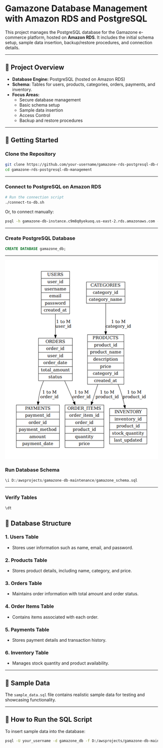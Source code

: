 
# Gamazone Database Management with Amazon RDS and PostgreSQL
This project manages the PostgreSQL database for the Gamazone e-commerce platform, hosted on **Amazon RDS**. It includes the initial schema setup, sample data insertion, backup/restore procedures, and connection details.

---

## 🎯 Project Overview
- **Database Engine:** PostgreSQL (hosted on Amazon RDS)
- **Schema:** Tables for users, products, categories, orders, payments, and inventory.
- **Focus Areas:**
  - Secure database management
  - Basic schema setup
  - Sample data insertion
  - Access Control
  - Backup and restore procedures

---

## 🚀 Getting Started

### Clone the Repository
```bash
git clone https://github.com/your-username/gamazone-rds-postgresql-db-management.git
cd gamazone-rds-postgresql-db-management
```

---

### Connect to PostgreSQL on Amazon RDS
```bash
# Run the connection script
./connect-to-db.sh
```
Or, to connect manually:
```bash
psql -h gamazone-db-instance.c9m8q0yekuoq.us-east-2.rds.amazonaws.com -U gamazone_admin -d gamazone_db
```

---

### Create PostgreSQL Database
```sql
CREATE DATABASE gamazone_db;
```

---

![Database ERD](./resources/entity_relationship.png)

### Run Database Schema
```sql
\i D:/awsprojects/gamazone-db-maintenance/gamazone_schema.sql
```

---

### Verify Tables
```sql
\dt
```

## 📂 Database Structure
### 1. Users Table
- Stores user information such as name, email, and password.

### 2. Products Table
- Stores product details, including name, category, and price.

### 3. Orders Table
- Maintains order information with total amount and order status.

### 4. Order Items Table
- Contains items associated with each order.

### 5. Payments Table
- Stores payment details and transaction history.

### 6. Inventory Table
- Manages stock quantity and product availability.

---

## 📄 Sample Data
The `sample_data.sql` file contains realistic sample data for testing and showcasing functionality.

---

## 🚀 How to Run the SQL Script
To insert sample data into the database:
```bash
psql -U your_username -d gamazone_db -f D:/awsprojects/gamazone-db-maintenance/sample_data.sql

